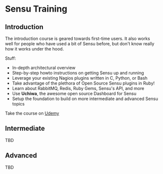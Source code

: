 # Sensu Training

## Introduction

The introduction course is geared towards first-time users.
It also works well for people who have used a bit of Sensu before, but
don't know really how it works under the hood.

Stuff:

* In-depth architectural overview
* Step-by-step howto instructions on getting Sensu up and running
* Leverage your existing Nagios plugins written in C, Python, or Bash
* Take advantage of the plethora of Open Source Sensu plugins in Ruby!
* Learn about RabbitMQ, Redis, Ruby Gems, Sensu's API, and more
* Use **Uchiwa**, the awesome open source Dashboard for Sensu
* Setup the foundation to build on more intermediate and advanced Sensu topics

Take the course on [Udemy](https://www.udemy.com/sensu-introduction/)

## Intermediate

TBD

## Advanced

TBD
